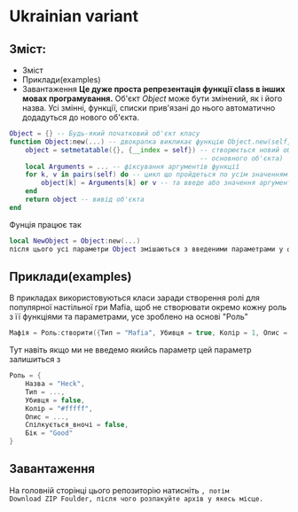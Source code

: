 # Ukrainian variant
## Зміст:
  - Зміст
  - Приклади(examples)
  - Завантаження
**Це дуже проста репрезентація функції class в інших мовах програмування.**
Об'єкт *Object* може бути змінений, як і його назва. Усі змінні, функції, списки прив'язані до нього автоматично додадуться до нового об'єкта.
```lua
Object = {} -- Будь-який початковий об'єкт класу 
function Object:new(...) -- двокрапка викликає функцію Object.new(self, ...), де self введе те що знаходиться всередині Object
    object = setmetatable({}, {__index = self}) -- створюється новий об'єкт, у який поміщається усе що було в self(__index являє собою посилання на основний об'єкт, якби надаючи йому усі властивності 
                                                -- основного об'єкта)
    local Arguments = ... -- фіксування аргументів функції
    for k, v in pairs(self) do -- цикл що пройдеться по усім значенням аргументів
        object[k] = Arguments[k] or v -- та введе або значення аргументу, або, за його відсутності, значення self
    end
    return object -- вивід об'єкта
end
```
Фунція працює так
```lua
local NewObject = Object:new(...)
після цього усі параметри Object змішаються з введеними параметрами у функцію.
```
## Приклади(examples)
В прикладах використовуються класи заради створення ролі для популярної настільної гри Mafia, щоб не створювати окремо кожну роль з її функціями та параметрами, усе зроблено на основі "Роль"
```lua
Мафія = Роль:створити({Тип = "Mafia", Убивця = true, Колір = 1, Опис = "Killer of the town", Спілкується_вночі= true, Бік = "Bad"})
```
Тут навіть якщо ми не введемо якийсь параметр цей параметр залишиться з 
```lua
Роль = {
    Назва = "Heck",
    Тип = ...,
    Убивця = false,
    Колір = "#fffff",
    Опис = ...,
    Спілкується_вночі = false,
    Бік = "Good"
}
```
## Завантаження
На головній сторінці цього репозиторію натисніть <Code>, потім Download ZIP Foulder, після чого розпакуйте архів у якесь місце.
